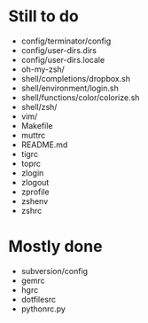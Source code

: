 Still to do
===========
- config/terminator/config
- config/user-dirs.dirs
- config/user-dirs.locale
- oh-my-zsh/
- shell/completions/dropbox.sh
- shell/environment/login.sh
- shell/functions/color/colorize.sh
- shell/zsh/
- vim/
- Makefile
- muttrc
- README.md
- tigrc
- toprc
- zlogin
- zlogout
- zprofile
- zshenv
- zshrc

Mostly done
===========
- subversion/config
- gemrc
- hgrc
- dotfilesrc
- pythonrc.py
